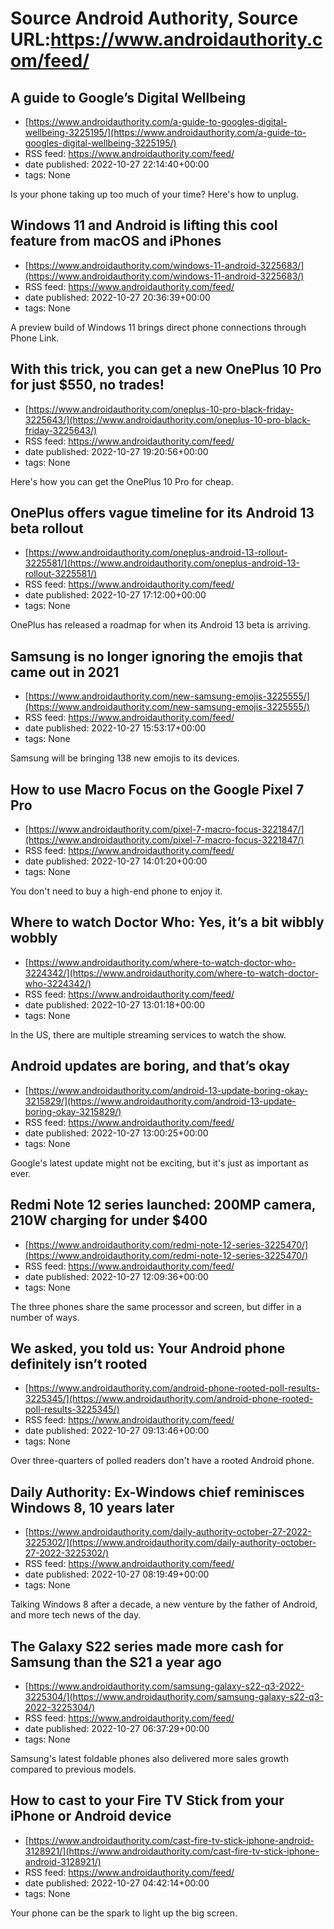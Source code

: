 # Source Android Authority, Source URL:https://www.androidauthority.com/feed/

## A guide to Google’s Digital Wellbeing
 - [https://www.androidauthority.com/a-guide-to-googles-digital-wellbeing-3225195/](https://www.androidauthority.com/a-guide-to-googles-digital-wellbeing-3225195/)
 - RSS feed: https://www.androidauthority.com/feed/
 - date published: 2022-10-27 22:14:40+00:00
 - tags: None

Is your phone taking up too much of your time? Here's how to unplug.

## Windows 11 and Android is lifting this cool feature from macOS and iPhones
 - [https://www.androidauthority.com/windows-11-android-3225683/](https://www.androidauthority.com/windows-11-android-3225683/)
 - RSS feed: https://www.androidauthority.com/feed/
 - date published: 2022-10-27 20:36:39+00:00
 - tags: None

A preview build of Windows 11 brings direct phone connections through Phone Link.

## With this trick, you can get a new OnePlus 10 Pro for just $550, no trades!
 - [https://www.androidauthority.com/oneplus-10-pro-black-friday-3225643/](https://www.androidauthority.com/oneplus-10-pro-black-friday-3225643/)
 - RSS feed: https://www.androidauthority.com/feed/
 - date published: 2022-10-27 19:20:56+00:00
 - tags: None

Here's how you can get the OnePlus 10 Pro for cheap.

## OnePlus offers vague timeline for its Android 13 beta rollout
 - [https://www.androidauthority.com/oneplus-android-13-rollout-3225581/](https://www.androidauthority.com/oneplus-android-13-rollout-3225581/)
 - RSS feed: https://www.androidauthority.com/feed/
 - date published: 2022-10-27 17:12:00+00:00
 - tags: None

OnePlus has released a roadmap for when its Android 13 beta is arriving.

## Samsung is no longer ignoring the emojis that came out in 2021
 - [https://www.androidauthority.com/new-samsung-emojis-3225555/](https://www.androidauthority.com/new-samsung-emojis-3225555/)
 - RSS feed: https://www.androidauthority.com/feed/
 - date published: 2022-10-27 15:53:17+00:00
 - tags: None

Samsung will be bringing 138 new emojis to its devices.

## How to use Macro Focus on the Google Pixel 7 Pro
 - [https://www.androidauthority.com/pixel-7-macro-focus-3221847/](https://www.androidauthority.com/pixel-7-macro-focus-3221847/)
 - RSS feed: https://www.androidauthority.com/feed/
 - date published: 2022-10-27 14:01:20+00:00
 - tags: None

You don't need to buy a high-end phone to enjoy it.

## Where to watch Doctor Who: Yes, it’s a bit wibbly wobbly
 - [https://www.androidauthority.com/where-to-watch-doctor-who-3224342/](https://www.androidauthority.com/where-to-watch-doctor-who-3224342/)
 - RSS feed: https://www.androidauthority.com/feed/
 - date published: 2022-10-27 13:01:18+00:00
 - tags: None

In the US, there are multiple streaming services to watch the show.

## Android updates are boring, and that’s okay
 - [https://www.androidauthority.com/android-13-update-boring-okay-3215829/](https://www.androidauthority.com/android-13-update-boring-okay-3215829/)
 - RSS feed: https://www.androidauthority.com/feed/
 - date published: 2022-10-27 13:00:25+00:00
 - tags: None

Google's latest update might not be exciting, but it's just as important as ever.

## Redmi Note 12 series launched: 200MP camera, 210W charging for under $400
 - [https://www.androidauthority.com/redmi-note-12-series-3225470/](https://www.androidauthority.com/redmi-note-12-series-3225470/)
 - RSS feed: https://www.androidauthority.com/feed/
 - date published: 2022-10-27 12:09:36+00:00
 - tags: None

The three phones share the same processor and screen, but differ in a number of ways.

## We asked, you told us: Your Android phone definitely isn’t rooted
 - [https://www.androidauthority.com/android-phone-rooted-poll-results-3225345/](https://www.androidauthority.com/android-phone-rooted-poll-results-3225345/)
 - RSS feed: https://www.androidauthority.com/feed/
 - date published: 2022-10-27 09:13:46+00:00
 - tags: None

Over three-quarters of polled readers don't have a rooted Android phone.

## Daily Authority: Ex-Windows chief reminisces Windows 8, 10 years later
 - [https://www.androidauthority.com/daily-authority-october-27-2022-3225302/](https://www.androidauthority.com/daily-authority-october-27-2022-3225302/)
 - RSS feed: https://www.androidauthority.com/feed/
 - date published: 2022-10-27 08:19:49+00:00
 - tags: None

Talking Windows 8 after a decade, a new venture by the father of Android, and more tech news of the day.

## The Galaxy S22 series made more cash for Samsung than the S21 a year ago
 - [https://www.androidauthority.com/samsung-galaxy-s22-q3-2022-3225304/](https://www.androidauthority.com/samsung-galaxy-s22-q3-2022-3225304/)
 - RSS feed: https://www.androidauthority.com/feed/
 - date published: 2022-10-27 06:37:29+00:00
 - tags: None

Samsung's latest foldable phones also delivered more sales growth compared to previous models.

## How to cast to your Fire TV Stick from your iPhone or Android device
 - [https://www.androidauthority.com/cast-fire-tv-stick-iphone-android-3128921/](https://www.androidauthority.com/cast-fire-tv-stick-iphone-android-3128921/)
 - RSS feed: https://www.androidauthority.com/feed/
 - date published: 2022-10-27 04:42:14+00:00
 - tags: None

Your phone can be the spark to light up the big screen.

